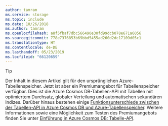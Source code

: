 ```yaml
---
author: tamram
ms.service: storage
ms.topic: include
ms.date: 10/26/2018
ms.author: tamram
ms.openlocfilehash: a8f5fbaf7dbc566490e30fd99dcb078e671a6056
ms.sourcegitcommit: 778e7376853b69bbd5455ad260d2dc17109d05c1
ms.translationtype: HT
ms.contentlocale: de-DE
ms.lasthandoff: 05/23/2019
ms.locfileid: "66120659"
---
```

> [!TIP]
> Der Inhalt in diesem Artikel gilt für den ursprünglichen Azure-Tabellenspeicher. Jetzt ist aber ein Premiumangebot für Tabellenspeicher verfügbar. Dies ist die Azure Cosmos DB-Tabellen-API mit Tabellen mit optimiertem Durchsatz, globaler Verteilung und automatischen sekundären Indizes. Darüber hinaus bestehen einige [Funktionsunterschiede zwischen der Tabellen-API in Azure Cosmos DB und Azure-Tabellenspeicher](../articles/cosmos-db/faq.md#where-is-table-api-not-identical-with-azure-table-storage-behavior). Weitere Informationen sowie eine Möglichkeit zum Testen des Premiumangebots finden Sie unter [Einführung in Azure Cosmos DB: Tabelle-API](https://aka.ms/premiumtables). 
>
